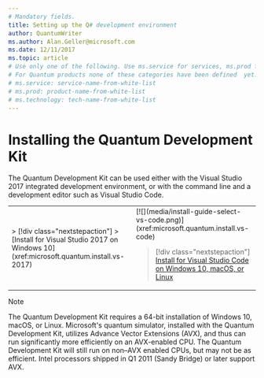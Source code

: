 ```yaml
---
# Mandatory fields.
title: Setting up the Q# development environment 
author: QuantumWriter
ms.author: Alan.Geller@microsoft.com 
ms.date: 12/11/2017
ms.topic: article
# Use only one of the following. Use ms.service for services, ms.prod for on-prem. Remove the # before the relevant field.
# For Quantum products none of these categories have been defined  yet.
# ms.service: service-name-from-white-list
# ms.prod: product-name-from-white-list
# ms.technology: tech-name-from-white-list
---
```


# Installing the Quantum Development Kit

The Quantum Development Kit can be used either with the Visual Studio 2017 integrated development environment, or with the command line and a development editor such as Visual Studio Code.

<table>
<tr>
<td>
> [!div class="nextstepaction"]
> [Install for Visual Studio 2017 on Windows 10](xref:microsoft.quantum.install.vs-2017)
</td>

<td>
[![](media/install-guide-select-vs-code.png)](xref:microsoft.quantum.install.vs-code)

> [!div class="nextstepaction"]
> [Install for Visual Studio Code on Windows 10, macOS, or Linux](xref:microsoft.quantum.install.vs-code)
</td>
</tr>
</table>

> [!NOTE]
> The Quantum Development Kit requires a 64-bit installation of Windows 10, macOS, or Linux.
> Microsoft's quantum simulator, installed with the Quantum Development Kit, utilizes Advance Vector Extensions (AVX), and thus can run significantly more efficiently on an AVX-enabled CPU.
> The Quantum Development Kit will still run on non–AVX enabled CPUs, but may not be as efficient.
> Intel processors shipped in Q1 2011 (Sandy Bridge) or later support AVX.

